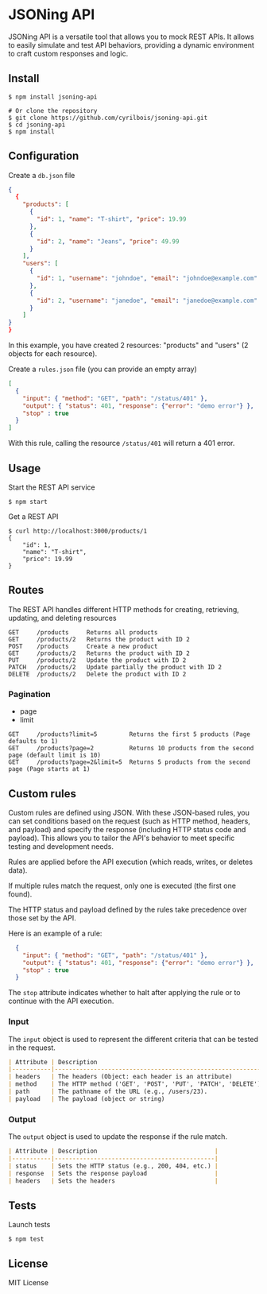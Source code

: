 # JSONing API

JSONing API is a versatile tool that allows you to mock REST APIs. It allows to easily simulate and test API behaviors, providing a dynamic environment to craft custom responses and logic.

## Install

```shell
$ npm install jsoning-api

# Or clone the repository
$ git clone https://github.com/cyrilbois/jsoning-api.git
$ cd jsoning-api
$ npm install
```

## Configuration

Create a `db.json` file

```json
{
  {
    "products": [
      {
        "id": 1, "name": "T-shirt", "price": 19.99
      },
      {
        "id": 2, "name": "Jeans", "price": 49.99
      }
    ],
    "users": [
      {
        "id": 1, "username": "johndoe", "email": "johndoe@example.com"
      },
      {
        "id": 2, "username": "janedoe", "email": "janedoe@example.com"
      }
    ]
}
}
```
In this example, you have created 2 resources: "products" and "users" (2 objects for each resource).

Create a `rules.json` file (you can provide an empty array)

```json
[
  {
    "input": { "method": "GET", "path": "/status/401" }, 
    "output": { "status": 401, "response": {"error": "demo error"} },
    "stop" : true
  }
]
```

With this rule, calling the resource `/status/401` will return a 401 error. 

## Usage

Start the REST API service

```shell
$ npm start
```

Get a REST API

```shell
$ curl http://localhost:3000/products/1
{
    "id": 1,
    "name": "T-shirt",
    "price": 19.99
}
```

## Routes

The REST API handles different HTTP methods for creating, retrieving, updating, and deleting resources


```
GET     /products     Returns all products
GET     /products/2   Returns the product with ID 2
POST    /products     Create a new product
GET     /products/2   Returns the product with ID 2
PUT     /products/2   Update the product with ID 2
PATCH   /products/2   Update partially the product with ID 2
DELETE  /products/2   Delete the product with ID 2
```

### Pagination

- page
- limit 

```
GET     /products?limit=5         Returns the first 5 products (Page defaults to 1)
GET     /products?page=2          Returns 10 products from the second page (default limit is 10)
GET     /products?page=2&limit=5  Returns 5 products from the second page (Page starts at 1)
```

## Custom rules

Custom rules are defined using JSON. With these JSON-based rules, you can set conditions based on the request (such as HTTP method, headers, and payload) and specify the response (including HTTP status code and payload). This allows you to tailor the API's behavior to meet specific testing and development needs.

Rules are applied before the API execution (which reads, writes, or deletes data).

If multiple rules match the request, only one is executed (the first one found).

The HTTP status and payload defined by the rules take precedence over those set by the API.

Here is an example of a rule:
```json
  {
    "input": { "method": "GET", "path": "/status/401" }, 
    "output": { "status": 401, "response": {"error": "demo error"} },
    "stop" : true
  }
```

The `stop` attribute indicates whether to halt after applying the rule or to continue with the API execution.

### Input

The `input` object is used to represent the different criteria that can be tested in the request.


```md
| Attribute | Description                                                 |
|-----------|-------------------------------------------------------------|
| headers   | The headers (Object: each header is an attribute)           |
| method    | The HTTP method ('GET', 'POST', 'PUT', 'PATCH', 'DELETE')   |
| path      | The pathname of the URL (e.g., /users/23).                  |
| payload   | The payload (object or string)                              |
```

###  Output

The `output` object is used to update the response if the rule match.

```md
| Attribute | Description                                 |
|-----------|---------------------------------------------|
| status    | Sets the HTTP status (e.g., 200, 404, etc.) |
| response  | Sets the response payload                   |
| headers   | Sets the headers                            |
```

## Tests

Launch tests

```shell
$ npm test
```

## License

MIT License